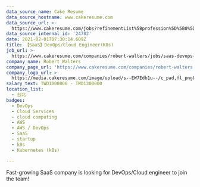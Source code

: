 ```yaml
---
data_source_name: Cake Resume
data_source_hostname: www.cakeresume.com
data_source_url: >-
  https://www.cakeresume.com/jobs?refinementList%5Bprofession%5D%5B0%5D=tech_devops&refi[…]5D=per_year&range%5Bsalary_range%5D%5Bmin%5D=1000000&page=2
data_source_internal_id: '24782'
date: 2021-02-01T07:30:14.609Z
title: 【SaaS】DevOps/Cloud Engineer(K8s)
job_url: >-
  https://www.cakeresume.com/companies/robert-walters/jobs/saas-devops-cloud-engineer-development-background
company_name: Robert Walters
company_page_url: 'https://www.cakeresume.com/companies/robert-walters'
company_logo_url: >-
  https://media.cakeresume.com/image/upload/s--EW7Edb1u--/c_pad,fl_png8,h_200,w_200/v1600053194/xc6aglyvacjd8nwbof70.png
salary_text: TWD1000000 - TWD1300000
location_list:
  - 台北
badges:
  - DevOps
  - Cloud Services
  - cloud computing
  - AWS
  - AWS / DevOps
  - SaaS
  - startup
  - k8s
  - Kubernetes (k8s)

---
```


Fast-growing SaaS company is looking for DevOps/Cloud engineer to join the team!